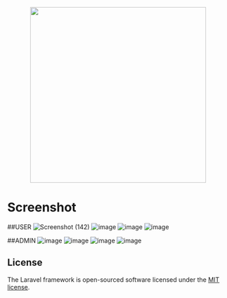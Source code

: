 <p align="center"><a href="https://laravel.com" target="_blank"><img src="https://raw.githubusercontent.com/laravel/art/master/logo-lockup/5%20SVG/2%20CMYK/1%20Full%20Color/laravel-logolockup-cmyk-red.svg" width="400"></a></p>

# Screenshot
##USER
![Screenshot (142)](https://github.com/EodeanR/DevFrame-TOPAP/assets/97327490/c7635295-d073-4430-9aed-91924a4fa00e)
![image](https://github.com/EodeanR/DevFrame-TOPAP/assets/97327490/ae99eb49-b4ab-4ffd-8412-006cbbacb11e)
![image](https://github.com/EodeanR/DevFrame-TOPAP/assets/97327490/635de0af-cefc-4948-8507-f34627197524)
![image](https://github.com/EodeanR/DevFrame-TOPAP/assets/97327490/3efea182-79d6-4224-8fbb-374905216246)

##ADMIN
![image](https://github.com/EodeanR/DevFrame-TOPAP/assets/97327490/880efcb0-3bdb-496a-b0d4-b545eced6f9d)
![image](https://github.com/EodeanR/DevFrame-TOPAP/assets/97327490/f53e845b-f6d1-496e-a8ab-21022d450506)
![image](https://github.com/EodeanR/DevFrame-TOPAP/assets/97327490/846a669d-b4e9-4b16-a060-f67a8fbbfa7b)
![image](https://github.com/EodeanR/DevFrame-TOPAP/assets/97327490/1c541f3f-cd37-47b0-9894-f841c0831351)


## License
The Laravel framework is open-sourced software licensed under the [MIT license](https://opensource.org/licenses/MIT).
